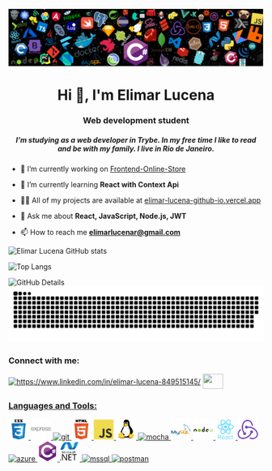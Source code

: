 <p align="center">
  <img align="center" alt="Header" src="image/github1500.png"/>
</p>
<h1 align="center">Hi 👋, I'm Elimar Lucena</h1>
<h3 align="center">Web development student</h3>
<h5 align="center">I'm studying as a web developer in Trybe. In my free time I like to read and be with my 
family. I live in Rio de Janeiro.</h5>

- 🔭 I’m currently working on [Frontend-Online-Store](https://frontend-online-store-five.vercel.app/)

- 🌱 I’m currently learning **React with Context Api**

- 👨‍💻 All of my projects are available at [elimar-lucena-github-io.vercel.app](https://elimar-lucena-github-io.vercel.app/)

- 💬 Ask me about **React, JavaScript, Node.js, JWT**

- 📫 How to reach me **elimarlucenar@gmail.com**

![Elimar Lucena GitHub stats](https://github-readme-stats.vercel.app/api?username=ElimarLucena&show_icons=true&theme=highcontrast)

![Top Langs](https://github-readme-stats.vercel.app/api/top-langs/?username=ElimarLucena&layout=compact)

<img align="left" alt="GitHub Details" width="420px" src="http://github-profile-summary-cards.vercel.app/api/cards/profile-details?username=ElimarLucena&theme=github_dark"/>

![Snake animation](https://github.com/ElimarLucena/ElimarLucena/blob/output/github-contribution-grid-snake-dark.svg?palette=github-dark)

<h3 align="left">Connect with me:</h3>
<p align="left">
<a href="https://www.linkedin.com/in/elimar-lucena-849515145/" target="blank"><img align="center" src="https://raw.githubusercontent.com/rahuldkjain/github-profile-readme-generator/master/src/images/icons/Social/linked-in-alt.svg" alt="https://www.linkedin.com/in/elimar-lucena-849515145/" height="30" width="40" /></a>
<!-- <a href="https://www.instagram.com/elimarlucenar/" target="blank"><img align="center" src="https://raw.githubusercontent.com/rahuldkjain/github-profile-readme-generator/master/src/images/icons/Social/instagram.svg" alt="https://www.instagram.com/elimarlucenar/" height="30" width="40" /></a> -->
<a href="https://github.com/ElimarLucena" target="blank"><img align="center" src="https://cdn.jsdelivr.net/npm/simple-icons@3.0.1/icons/github.svg"
height="30" width="40"                                                              
/a>                                                              
</p>

<h3 align="left">Languages and Tools:</h3>
<p align="left"> <a href="https://www.w3schools.com/css/" target="_blank" rel="noreferrer"> <img src="https://raw.githubusercontent.com/devicons/devicon/master/icons/css3/css3-original-wordmark.svg" alt="css3" width="40" height="40"/> </a> <a href="https://expressjs.com" target="_blank" rel="noreferrer"> <img src="https://raw.githubusercontent.com/devicons/devicon/master/icons/express/express-original-wordmark.svg" alt="express" width="40" height="40"/> </a> <a href="https://git-scm.com/" target="_blank" rel="noreferrer"> <img src="https://www.vectorlogo.zone/logos/git-scm/git-scm-icon.svg" alt="git" width="40" height="40"/> </a> <a href="https://www.w3.org/html/" target="_blank" rel="noreferrer"> <img src="https://raw.githubusercontent.com/devicons/devicon/master/icons/html5/html5-original-wordmark.svg" alt="html5" width="40" height="40"/> </a> <a href="https://developer.mozilla.org/en-US/docs/Web/JavaScript" target="_blank" rel="noreferrer"> <img src="https://raw.githubusercontent.com/devicons/devicon/master/icons/javascript/javascript-original.svg" alt="javascript" width="40" height="40"/> </a> <a href="https://www.linux.org/" target="_blank" rel="noreferrer"> <img src="https://raw.githubusercontent.com/devicons/devicon/master/icons/linux/linux-original.svg" alt="linux" width="40" height="40"/> </a> <a href="https://mochajs.org" target="_blank" rel="noreferrer"> <img src="https://www.vectorlogo.zone/logos/mochajs/mochajs-icon.svg" alt="mocha" width="40" height="40"/> </a> <a href="https://www.mysql.com/" target="_blank" rel="noreferrer"> <img src="https://raw.githubusercontent.com/devicons/devicon/master/icons/mysql/mysql-original-wordmark.svg" alt="mysql" width="40" height="40"/> </a> <a href="https://nodejs.org" target="_blank" rel="noreferrer"> <img src="https://raw.githubusercontent.com/devicons/devicon/master/icons/nodejs/nodejs-original-wordmark.svg" alt="nodejs" width="40" height="40"/> </a> <a href="https://reactjs.org/" target="_blank" rel="noreferrer"> <img src="https://raw.githubusercontent.com/devicons/devicon/master/icons/react/react-original-wordmark.svg" alt="react" width="40" height="40"/> </a> <a href="https://redux.js.org" target="_blank" rel="noreferrer"> <img src="https://raw.githubusercontent.com/devicons/devicon/master/icons/redux/redux-original.svg" alt="redux" width="40" height="40"/> </a> <a href="https://azure.microsoft.com/en-in/" target="_blank" rel="noreferrer"> <img src="https://www.vectorlogo.zone/logos/microsoft_azure/microsoft_azure-icon.svg" alt="azure" width="40" height="40"/> </a> <a href="https://www.w3schools.com/cs/" target="_blank" rel="noreferrer"> <img src="https://raw.githubusercontent.com/devicons/devicon/master/icons/csharp/csharp-original.svg" alt="csharp" width="40" height="40"/> </a> <a href="https://dotnet.microsoft.com/" target="_blank" rel="noreferrer"> <img src="https://raw.githubusercontent.com/devicons/devicon/master/icons/dot-net/dot-net-original-wordmark.svg" alt="dotnet" width="40" height="40"/> </a> <a href="https://www.microsoft.com/en-us/sql-server" target="_blank" rel="noreferrer"> <img src="https://www.svgrepo.com/show/303229/microsoft-sql-server-logo.svg" alt="mssql" width="40" height="40"/> </a> <a href="https://postman.com" target="_blank" rel="noreferrer"> <img src="https://www.vectorlogo.zone/logos/getpostman/getpostman-icon.svg" alt="postman" width="40" height="40"/> </a></p>
